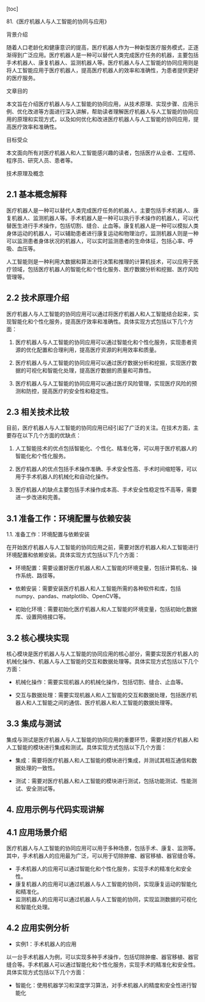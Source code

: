 
[toc]                    
                
                
81.《医疗机器人与人工智能的协同与应用》

背景介绍

随着人口老龄化和健康意识的提高，医疗机器人作为一种新型医疗服务模式，正逐渐得到广泛应用。医疗机器人是一种可以替代人类完成医疗任务的机器，主要包括手术机器人、康复机器人、监测机器人等。医疗机器人与人工智能的协同应用则是将人工智能应用于医疗机器人，提高医疗机器人的效率和准确性，为患者提供更好的医疗服务。

文章目的

本文旨在介绍医疗机器人与人工智能的协同应用，从技术原理、实现步骤、应用示例、优化改进等方面进行深入讲解，帮助读者理解医疗机器人与人工智能的协同应用的原理和实现方式，以及如何优化和改进医疗机器人与人工智能的协同应用，提高医疗效率和准确性。

目标受众

本文面向所有对医疗机器人和人工智能感兴趣的读者，包括医疗从业者、工程师、程序员、研究人员、患者等。

技术原理及概念

## 2.1 基本概念解释

医疗机器人是一种可以替代人类完成医疗任务的机器人，主要包括手术机器人、康复机器人、监测机器人等。手术机器人是一种可以执行手术操作的机器人，可以代替医生进行手术操作，包括切割、缝合、止血等。康复机器人是一种可以模拟人类身体运动的机器人，可以辅助患者进行康复运动和物理治疗。监测机器人则是一种可以监测患者身体状况的机器人，可以实时监测患者的生命体征，包括心率、呼吸、血压等。

人工智能则是一种利用大数据和算法进行决策和推理的计算机技术，可以应用于医疗领域，包括医疗机器人的智能化和个性化服务、医疗数据分析和挖掘、医疗风险管理等。

## 2.2 技术原理介绍

医疗机器人与人工智能的协同应用可以通过将医疗机器人和人工智能结合起来，实现智能化和个性化服务，提高医疗效率和准确性。具体实现方式包括以下几个方面：

1. 医疗机器人与人工智能的协同应用可以通过智能化和个性化服务，实现患者资源的优化配置和合理利用，提高医疗资源的利用效率和质量。

2. 医疗机器人与人工智能的协同应用可以通过医疗数据分析和挖掘，实现医疗数据的可视化和智能化处理，提高医疗数据的质量和可靠性。

3. 医疗机器人与人工智能的协同应用可以通过医疗风险管理，实现医疗风险的预测和防控，提高医疗的安全性和稳定性。

## 2.3 相关技术比较

目前，医疗机器人与人工智能的协同应用已经引起了广泛的关注。在技术方面，主要存在以下几个方面的优缺点：

1. 人工智能技术的优点包括智能化、个性化、精准化等，可以用于医疗机器人的智能化和个性化服务。

2. 医疗机器人的优点包括手术操作准确、手术安全性高、手术时间缩短等，可以用于手术机器人的机械化和自动化操作。

3. 医疗机器人的缺点主要包括手术操作成本高、手术安全性稳定性不高等，需要进一步改进和完善。

## 3.1 准备工作：环境配置与依赖安装

1.1. 准备工作：环境配置与依赖安装

在开始医疗机器人与人工智能的协同应用之前，需要对医疗机器人和人工智能进行环境配置和依赖安装。具体实现方式包括以下几个方面：

- 环境配置：需要设置好医疗机器人和人工智能的环境变量，包括计算机名、操作系统、路径等。

- 依赖安装：需要安装医疗机器人和人工智能所需的各种软件和库，包括numpy、pandas、matplotlib、OpenCV等。

- 初始化环境：需要初始化医疗机器人和人工智能的环境变量，包括初始化数据库、设置网络接口等。

## 3.2 核心模块实现

核心模块是医疗机器人与人工智能的协同应用的核心部分，需要实现医疗机器人的机械化操作、机器人与人工智能的交互和数据处理等。具体实现方式包括以下几个方面：

- 机械化操作：需要实现机器人的机械化操作，包括切割、缝合、止血等。

- 交互与数据处理：需要实现机器人和人工智能的交互和数据处理，包括医疗机器人和人工智能之间的通信、医疗机器人和人工智能的数据处理等。

## 3.3 集成与测试

集成与测试是医疗机器人与人工智能的协同应用的重要环节，需要对医疗机器人和人工智能的模块进行集成和测试。具体实现方式包括以下几个方面：

- 集成：需要将医疗机器人和人工智能的模块进行集成，并测试其相互通信和数据处理的一致性。

- 测试：需要对医疗机器人和人工智能的模块进行测试，包括功能测试、性能测试、安全测试等。

## 4. 应用示例与代码实现讲解

## 4.1 应用场景介绍

医疗机器人与人工智能的协同应用可以用于多种场景，包括手术、康复、监测等。其中，手术机器人的应用最为广泛，可以用于切除肿瘤、器官移植、器官缝合等。

- 手术机器人的应用可以通过智能化和个性化服务，实现手术的精准化和安全性。
- 康复机器人的应用可以通过机器人与人工智能的协同，实现康复运动的智能化和精准化。
- 监测机器人的应用可以通过机器人与人工智能的协同，实现监测数据的可视化和智能化处理。

## 4.2 应用实例分析

- 实例1：手术机器人的应用

以一台手术机器人为例，可以实现多种手术操作，包括切除肿瘤、器官移植、器官缝合等。手术机器人可以通过智能化和个性化服务，实现手术的精准化和安全性。具体实现方式包括以下几个方面：

- 智能化：使用机器学习和深度学习算法，对手术机器人的精度和安全性进行智能化

